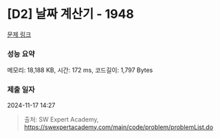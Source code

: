 # [D2] 날짜 계산기 - 1948 

[문제 링크](https://swexpertacademy.com/main/code/problem/problemDetail.do?contestProbId=AV5PnnU6AOsDFAUq) 

### 성능 요약

메모리: 18,188 KB, 시간: 172 ms, 코드길이: 1,797 Bytes

### 제출 일자

2024-11-17 14:27



> 출처: SW Expert Academy, https://swexpertacademy.com/main/code/problem/problemList.do